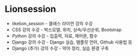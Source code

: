 # Lionsession
* likelion_session - 클래스 라이언 강의 수강     
* CSS 강의 수강 -  박스모델, 위치, 상속/우선순위, Bootstrap     
* Python 강의 수강 - 입출력, 자료, 제어문, 함수
* Django 강의 수강 - Django 실습, 템플릿 언어, Github 사용법 등
* Django (추가) 강의 수강 - 약어 정리, 실습 환경 구축 

